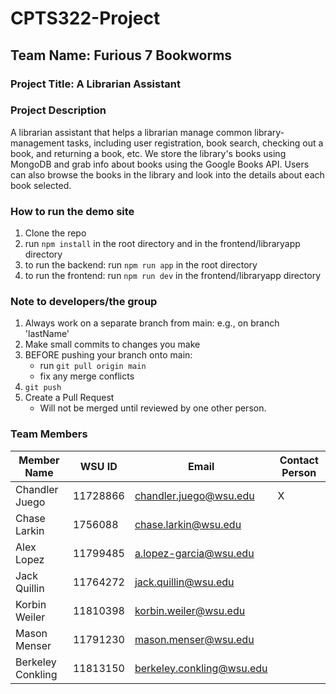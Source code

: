 # CPTS322-Project

## Team Name: Furious 7 Bookworms
### Project Title: A Librarian Assistant
### Project Description
A librarian assistant that helps a librarian manage common
library-management tasks, including user registration, book search, checking out a book, and returning a book, etc. We store the library's books using MongoDB
and grab info about books using the Google Books API. Users can also browse the books in the
library and look into the details about each book selected.

### How to run the demo site
1. Clone the repo
2. run `npm install` in the root directory and in the frontend/libraryapp directory
3. to run the backend: run `npm run app` in the root directory
4. to run the frontend: run `npm run dev` in the frontend/libraryapp directory

### Note to developers/the group
1. Always work on a separate branch from main: e.g., on branch 'lastName'
2. Make small commits to changes you make
3. BEFORE pushing your branch onto main:
    - run `git pull origin main`
    - fix any merge conflicts
4. `git push`
5. Create a Pull Request
    - Will not be merged until reviewed by one other person.

### Team Members
| Member Name | WSU ID | Email | Contact Person |
|----------|----------|----------| ----------|
| Chandler Juego | 11728866 | chandler.juego@wsu.edu | X
| Chase Larkin | 1756088 | chase.larkin@wsu.edu |
| Alex Lopez | 11799485 | a.lopez-garcia@wsu.edu  |
| Jack Quillin | 11764272 | jack.quillin@wsu.edu |
| Korbin Weiler | 11810398 | korbin.weiler@wsu.edu |
| Mason Menser | 11791230 | mason.menser@wsu.edu |
| Berkeley Conkling | 11813150 | berkeley.conkling@wsu.edu |
